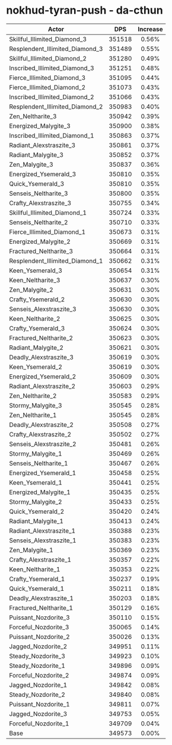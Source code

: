# nokhud-tyran-push - da-cthun
| Actor | DPS | Increase |
|---|:---:|:---:|
|Skillful_Illimited_Diamond_3|351518|0.56%|
|Resplendent_Illimited_Diamond_3|351489|0.55%|
|Skillful_Illimited_Diamond_2|351280|0.49%|
|Inscribed_Illimited_Diamond_3|351251|0.48%|
|Fierce_Illimited_Diamond_3|351095|0.44%|
|Fierce_Illimited_Diamond_2|351073|0.43%|
|Inscribed_Illimited_Diamond_2|351066|0.43%|
|Resplendent_Illimited_Diamond_2|350983|0.40%|
|Zen_Neltharite_3|350942|0.39%|
|Energized_Malygite_3|350900|0.38%|
|Inscribed_Illimited_Diamond_1|350863|0.37%|
|Radiant_Alexstraszite_3|350861|0.37%|
|Radiant_Malygite_3|350852|0.37%|
|Zen_Malygite_3|350837|0.36%|
|Energized_Ysemerald_3|350810|0.35%|
|Quick_Ysemerald_3|350810|0.35%|
|Senseis_Neltharite_3|350800|0.35%|
|Crafty_Alexstraszite_3|350755|0.34%|
|Skillful_Illimited_Diamond_1|350724|0.33%|
|Senseis_Neltharite_2|350710|0.33%|
|Fierce_Illimited_Diamond_1|350673|0.31%|
|Energized_Malygite_2|350669|0.31%|
|Fractured_Neltharite_3|350664|0.31%|
|Resplendent_Illimited_Diamond_1|350662|0.31%|
|Keen_Ysemerald_3|350654|0.31%|
|Keen_Neltharite_3|350637|0.30%|
|Zen_Malygite_2|350631|0.30%|
|Crafty_Ysemerald_2|350630|0.30%|
|Senseis_Alexstraszite_3|350630|0.30%|
|Keen_Neltharite_2|350625|0.30%|
|Crafty_Ysemerald_3|350624|0.30%|
|Fractured_Neltharite_2|350623|0.30%|
|Radiant_Malygite_2|350621|0.30%|
|Deadly_Alexstraszite_3|350619|0.30%|
|Keen_Ysemerald_2|350619|0.30%|
|Energized_Ysemerald_2|350609|0.30%|
|Radiant_Alexstraszite_2|350603|0.29%|
|Zen_Neltharite_2|350583|0.29%|
|Stormy_Malygite_3|350545|0.28%|
|Zen_Neltharite_1|350545|0.28%|
|Deadly_Alexstraszite_2|350508|0.27%|
|Crafty_Alexstraszite_2|350502|0.27%|
|Senseis_Alexstraszite_2|350481|0.26%|
|Stormy_Malygite_1|350469|0.26%|
|Senseis_Neltharite_1|350467|0.26%|
|Energized_Ysemerald_1|350458|0.25%|
|Keen_Ysemerald_1|350441|0.25%|
|Energized_Malygite_1|350435|0.25%|
|Stormy_Malygite_2|350433|0.25%|
|Quick_Ysemerald_2|350420|0.24%|
|Radiant_Malygite_1|350413|0.24%|
|Radiant_Alexstraszite_1|350388|0.23%|
|Senseis_Alexstraszite_1|350383|0.23%|
|Zen_Malygite_1|350369|0.23%|
|Crafty_Alexstraszite_1|350357|0.22%|
|Keen_Neltharite_1|350353|0.22%|
|Crafty_Ysemerald_1|350237|0.19%|
|Quick_Ysemerald_1|350211|0.18%|
|Deadly_Alexstraszite_1|350203|0.18%|
|Fractured_Neltharite_1|350129|0.16%|
|Puissant_Nozdorite_3|350110|0.15%|
|Forceful_Nozdorite_3|350065|0.14%|
|Puissant_Nozdorite_2|350026|0.13%|
|Jagged_Nozdorite_2|349951|0.11%|
|Steady_Nozdorite_3|349923|0.10%|
|Steady_Nozdorite_1|349896|0.09%|
|Forceful_Nozdorite_2|349874|0.09%|
|Jagged_Nozdorite_1|349842|0.08%|
|Steady_Nozdorite_2|349840|0.08%|
|Puissant_Nozdorite_1|349811|0.07%|
|Jagged_Nozdorite_3|349753|0.05%|
|Forceful_Nozdorite_1|349709|0.04%|
|Base|349573|0.00%|
